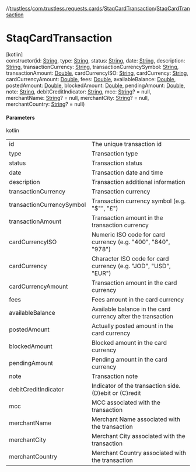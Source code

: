 //[trustless](../../../index.md)/[com.trustless.requests.cards](../index.md)/[StaqCardTransaction](index.md)/[StaqCardTransaction](-staq-card-transaction.md)

# StaqCardTransaction

[kotlin]\
constructor(id: [String](https://kotlinlang.org/api/latest/jvm/stdlib/kotlin/-string/index.html), type: [String](https://kotlinlang.org/api/latest/jvm/stdlib/kotlin/-string/index.html), status: [String](https://kotlinlang.org/api/latest/jvm/stdlib/kotlin/-string/index.html), date: [String](https://kotlinlang.org/api/latest/jvm/stdlib/kotlin/-string/index.html), description: [String](https://kotlinlang.org/api/latest/jvm/stdlib/kotlin/-string/index.html), transactionCurrency: [String](https://kotlinlang.org/api/latest/jvm/stdlib/kotlin/-string/index.html), transactionCurrencySymbol: [String](https://kotlinlang.org/api/latest/jvm/stdlib/kotlin/-string/index.html), transactionAmount: [Double](https://kotlinlang.org/api/latest/jvm/stdlib/kotlin/-double/index.html), cardCurrencyISO: [String](https://kotlinlang.org/api/latest/jvm/stdlib/kotlin/-string/index.html), cardCurrency: [String](https://kotlinlang.org/api/latest/jvm/stdlib/kotlin/-string/index.html), cardCurrencyAmount: [Double](https://kotlinlang.org/api/latest/jvm/stdlib/kotlin/-double/index.html), fees: [Double](https://kotlinlang.org/api/latest/jvm/stdlib/kotlin/-double/index.html), availableBalance: [Double](https://kotlinlang.org/api/latest/jvm/stdlib/kotlin/-double/index.html), postedAmount: [Double](https://kotlinlang.org/api/latest/jvm/stdlib/kotlin/-double/index.html), blockedAmount: [Double](https://kotlinlang.org/api/latest/jvm/stdlib/kotlin/-double/index.html), pendingAmount: [Double](https://kotlinlang.org/api/latest/jvm/stdlib/kotlin/-double/index.html), note: [String](https://kotlinlang.org/api/latest/jvm/stdlib/kotlin/-string/index.html), debitCreditIndicator: [String](https://kotlinlang.org/api/latest/jvm/stdlib/kotlin/-string/index.html), mcc: [String](https://kotlinlang.org/api/latest/jvm/stdlib/kotlin/-string/index.html)? = null, merchantName: [String](https://kotlinlang.org/api/latest/jvm/stdlib/kotlin/-string/index.html)? = null, merchantCity: [String](https://kotlinlang.org/api/latest/jvm/stdlib/kotlin/-string/index.html)? = null, merchantCountry: [String](https://kotlinlang.org/api/latest/jvm/stdlib/kotlin/-string/index.html)? = null)

#### Parameters

kotlin

| | |
|---|---|
| id | The unique transaction id |
| type | Transaction type |
| status | Transaction status |
| date | Transaction date and time |
| description | Transaction additional information |
| transactionCurrency | Transaction currency |
| transactionCurrencySymbol | Transaction currency symbol (e.g. &quot;$&quot;&quot;, &quot;£&quot;) |
| transactionAmount | Transaction amount in the transaction currency |
| cardCurrencyISO | Numeric ISO code for card currency (e.g. &quot;400&quot;, &quot;840&quot;, &quot;978&quot;) |
| cardCurrency | Character ISO code for card currency (e.g. &quot;JOD&quot;, &quot;USD&quot;, &quot;EUR&quot;) |
| cardCurrencyAmount | Transaction amount in the card currency |
| fees | Fees amount in the card currency |
| availableBalance | Available balance in the card currency after the transaction |
| postedAmount | Actually posted amount in the card currency |
| blockedAmount | Blocked amount in the card currency |
| pendingAmount | Pending amount in the card currency |
| note | Transaction note |
| debitCreditIndicator | Indicator of the transaction side. (D)ebit or (C)redit |
| mcc | MCC associated with the transaction |
| merchantName | Merchant Name associated with the transaction |
| merchantCity | Merchant City associated with the transaction |
| merchantCountry | Merchant Country associated with the transaction |
